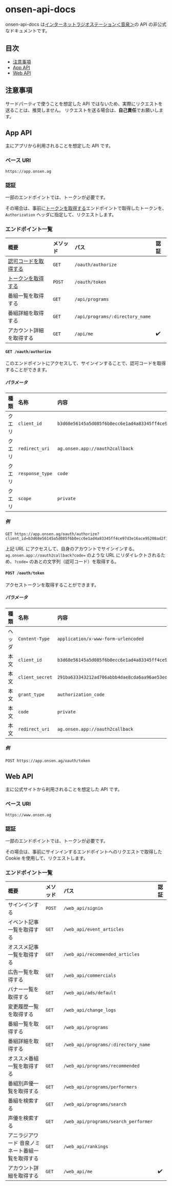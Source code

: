 # onsen-api-docs

onsen-api-docs は[インターネットラジオステーション＜音泉＞](https://www.onsen.ag/)の API の非公式なドキュメントです。

## 目次

- [注意事項](#注意事項)
- [App API](#app-api)
- [Web API](#web-api)

## 注意事項

サードパーティで使うことを想定した API ではないため、実際にリクエストを送ることは、推奨しません。 リクエストを送る場合は、**自己責任**でお願いします。

## App API

主にアプリから利用されることを想定した API です。

### ベース URI

```
https://app.onsen.ag
```

### 認証

一部のエンドポイントでは、トークンが必要です。

その場合は、事前に[トークンを取得する](#app-post-oauth-token)エンドポイントで取得したトークンを、`Authorization` ヘッダに指定して、リクエストします。

### エンドポイント一覧

| 概要                                             | メソッド | パス                            | 認証               |
| :----------------------------------------------- | :------- | :------------------------------ | :----------------- |
| [認可コードを取得する](#app-get-oauth-authorize) | `GET`    | `/oauth/authorize`              |                    |
| [トークンを取得する](#app-post-oauth-token)      | `POST`   | `/oauth/token`                  |                    |
| 番組一覧を取得する                               | `GET`    | `/api/programs`                 |                    |
| 番組詳細を取得する                               | `GET`    | `/api/programs/:directory_name` |                    |
| アカウント詳細を取得する                         | `GET`    | `/api/me`                       | :heavy_check_mark: |

<h4 id="app-get-oauth-authorize"><code>GET /oauth/authorize</code></h4>

このエンドポイントにアクセスして、サインインすることで、認可コードを取得することができます。

##### パラメータ

| 種類   | 名称            | 内容                                                               | 必須               |
| :----- | :-------------- | :----------------------------------------------------------------- | :----------------- |
| クエリ | `client_id`     | `b3d68e56145a5d085f6b0ecc6e1ad4a83345ff4ce97d3e16ace95208ad2f1d2f` | :heavy_check_mark: |
| クエリ | `redirect_uri`  | `ag.onsen.app://oauth2callback`                                    | :heavy_check_mark: |
| クエリ | `response_type` | `code`                                                             | :heavy_check_mark: |
| クエリ | `scope`         | `private`                                                          | :heavy_check_mark: |

##### 例

```
GET https://app.onsen.ag/oauth/authorize?client_id=b3d68e56145a5d085f6b0ecc6e1ad4a83345ff4ce97d3e16ace95208ad2f1d2f&redirect_uri=ag.onsen.app://oauth2callback&response_type=code&scope=private
```

上記 URL にアクセスして、自身のアカウントでサインインする。 `ag.onsen.app://oauth2callback?code=` のような URL にリダイレクトされるため、`?code=` のあとの文字列（認可コード）を取得する。

<h4 id="app-post-oauth-token"><code>POST /oauth/token</code></h4>

アクセストークンを取得することができます。

##### パラメータ

| 種類   | 名称            | 内容                                                               | 必須               |
| :----- | :-------------- | :----------------------------------------------------------------- | :----------------- |
| ヘッダ | `Content-Type`  | `application/x-www-form-urlencoded`                                | :heavy_check_mark: |
| 本文   | `client_id`     | `b3d68e56145a5d085f6b0ecc6e1ad4a83345ff4ce97d3e16ace95208ad2f1d2f` | :heavy_check_mark: |
| 本文   | `client_secret` | `291ba633343212ad706abbb4dae8cda6aa96ae53ed6597298121e63db491a089` | :heavy_check_mark: |
| 本文   | `grant_type`    | `authorization_code`                                               | :heavy_check_mark: |
| 本文   | `code`          | `private`                                                          | :heavy_check_mark: |
| 本文   | `redirect_uri`  | `ag.onsen.app://oauth2callback`                                    | :heavy_check_mark: |

##### 例

```
POST https://app.onsen.ag/oauth/token
```

## Web API

主に公式サイトから利用されることを想定した API です。

### ベース URI

```
https://www.onsen.ag
```

### 認証

一部のエンドポイントでは、トークンが必要です。

その場合は、事前にサインインするエンドポイントへのリクエストで取得した Cookie を使用して、リクエストします。

### エンドポイント一覧

| 概要                                              | メソッド | パス                                 | 認証               |
| :------------------------------------------------ | :------- | :----------------------------------- | :----------------- |
| サインインする                                    | `POST`   | `/web_api/signin`                    |                    |
| イベント記事一覧を取得する                        | `GET`    | `/web_api/event_articles`            |                    |
| オススメ記事一覧を取得する                        | `GET`    | `/web_api/recommended_articles`      |                    |
| 広告一覧を取得する                                | `GET`    | `/web_api/commercials`               |                    |
| バナー一覧を取得する                              | `GET`    | `/web_api/ads/default`               |                    |
| 変更履歴一覧を取得する                            | `GET`    | `/web_api/change_logs`               |                    |
| 番組一覧を取得する                                | `GET`    | `/web_api/programs`                  |                    |
| 番組詳細を取得する                                | `GET`    | `/web_api/programs/:directory_name`  |                    |
| オススメ番組一覧を取得する                        | `GET`    | `/web_api/programs/recommended`      |                    |
| 番組別声優一覧を取得する                          | `GET`    | `/web_api/programs/performers`       |                    |
| 番組を検索する                                    | `GET`    | `/web_api/programs/search`           |                    |
| 声優を検索する                                    | `GET`    | `/web_api/programs/search_performer` |                    |
| アニラジアワード 音泉ノミネート番組一覧を取得する | `GET`    | `/web_api/rankings`                  |                    |
| アカウント詳細を取得する                          | `GET`    | `/web_api/me`                        | :heavy_check_mark: |
